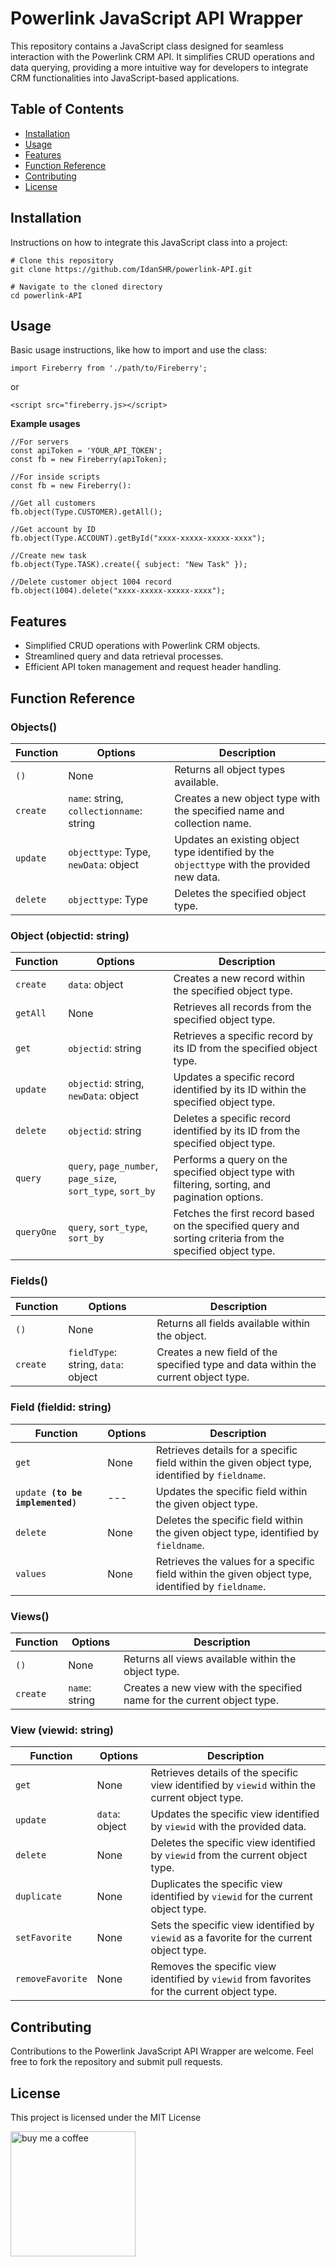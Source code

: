 # Powerlink JavaScript API Wrapper

This repository contains a JavaScript class designed for seamless interaction with the Powerlink CRM API. It simplifies CRUD operations and data querying, providing a more intuitive way for developers to integrate CRM functionalities into JavaScript-based applications.

## Table of Contents

-   [Installation](#installation)
-   [Usage](#usage)
-   [Features](#features)
-   [Function Reference](#function-reference)
-   [Contributing](#contributing)
-   [License](#license)

## Installation

Instructions on how to integrate this JavaScript class into a project:

```
# Clone this repository
git clone https://github.com/IdanSHR/powerlink-API.git

# Navigate to the cloned directory
cd powerlink-API
```

## Usage

Basic usage instructions, like how to import and use the class:

```
import Fireberry from './path/to/Fireberry';
```

or

```
<script src="fireberry.js></script>
```

<b>Example usages</b>

```
//For servers
const apiToken = 'YOUR_API_TOKEN';
const fb = new Fireberry(apiToken);

//For inside scripts
const fb = new Fireberry():

//Get all customers
fb.object(Type.CUSTOMER).getAll();

//Get account by ID
fb.object(Type.ACCOUNT).getById("xxxx-xxxxx-xxxxx-xxxx");

//Create new task
fb.object(Type.TASK).create({ subject: "New Task" });

//Delete customer object 1004 record
fb.object(1004).delete("xxxx-xxxxx-xxxxx-xxxx");
```

## Features

-   Simplified CRUD operations with Powerlink CRM objects.
-   Streamlined query and data retrieval processes.
-   Efficient API token management and request header handling.

## Function Reference

### Objects()

<table>
    <thead>
        <tr>
            <th>Function </th>
            <th>Options</th>
            <th>Description</th>
        </tr>
    </thead>
    <tbody>
        <tr>
            <td><code>()</code></td>
            <td>None</td>
            <td>Returns all object types available.</td>
        </tr>
        <tr>
            <td><code>create</code></td>
            <td><code>name</code>: string, <code>collectionname</code>: string</td>
            <td>Creates a new object type with the specified name and collection name.</td>
        </tr>
        <tr>
            <td><code>update</code></td>
            <td><code>objecttype</code>: Type, <code>newData</code>: object</td>
            <td>Updates an existing object type identified by the <code>objecttype</code> with the provided new data.</td>
        </tr>
        <tr>
            <td><code>delete</code></td>
            <td><code>objecttype</code>: Type</td>
            <td>Deletes the specified object type.</td>
        </tr>
    </tbody>
</table>

### Object (objectid: string)

<table>
    <thead>
        <tr>
            <th>Function </th>
            <th>Options</th>
            <th>Description</th>
        </tr>
    </thead>
    <tbody>
    <tr>  <td><code>create</code></td>  <td><code>data</code>: object</td>  <td>Creates a new record within the specified object type.</td>  </tr>  <tr>  <td><code>getAll</code></td>  <td>None</td>  <td>Retrieves all records from the specified object type.</td>  </tr>  <tr>  <td><code>get</code></td>  <td><code>objectid</code>: string</td>  <td>Retrieves a specific record by its ID from the specified object type.</td>  </tr>  <tr>  <td><code>update</code></td>  <td><code>objectid</code>: string, <code>newData</code>: object</td>  <td>Updates a specific record identified by its ID within the specified object type.</td>  </tr>  <tr>  <td><code>delete</code></td>  <td><code>objectid</code>: string</td>  <td>Deletes a specific record identified by its ID from the specified object type.</td>  </tr>  <tr>  <td><code>query</code></td>  <td><code>query</code>, <code>page_number</code>, <code>page_size</code>, <code>sort_type</code>, <code>sort_by</code></td>  <td>Performs a query on the specified object type with filtering, sorting, and pagination options.</td>  </tr>  <tr>  <td><code>queryOne</code></td>  <td><code>query</code>, <code>sort_type</code>, <code>sort_by</code></td>  <td>Fetches the first record based on the specified query and sorting criteria from the specified object type.</td>  </tr>
    </tbody>
    </table>

### Fields()

<table>
    <thead>
        <tr>
            <th>Function </th>
            <th>Options</th>
            <th>Description</th>
        </tr>
    </thead>
    <tbody>
    <tr>  <td><code>()</code></td> <td>None</td> <td>Returns all fields available within the object.</td>  </tr>  <tr>  <td><code>create</code></td>  <td><code>fieldType</code>: string, <code>data</code>: object</td>  <td>Creates a new field of the specified type and data within the current object type.</td>  </tr>
    </tbody>
    </table>

### Field (fieldid: string)

<table>
    <thead>
        <tr>
            <th>Function </th>
            <th>Options</th>
            <th>Description</th>
        </tr>
    </thead>
    <tbody>
        <tr>
            <td><code>get</code></td>
            <td>None</td>
            <td>Retrieves details for a specific field within the given object type, identified by <code>fieldname</code>.</td>
        </tr>
        <tr>
            <td><code>update <strong>(to be implemented)</strong></code></td>
            <td>---</td>
            <td>Updates the specific field within the given object type.</td>
        </tr>
        <tr>
            <td><code>delete</code></td>
            <td>None</td>
            <td>Deletes the specific field within the given object type, identified by <code>fieldname</code>.</td>
        </tr>
        <tr>
            <td><code>values</code></td>
            <td>None</td>
            <td>Retrieves the values for a specific field within the given object type, identified by <code>fieldname</code>.</td>
        </tr>
    </tbody>
</table>

### Views()

<table>
    <thead>
        <tr>
            <th>Function</th>
            <th>Options</th>
            <th>Description</th>
        </tr>
    </thead>
    <tbody>
        <tr>
            <td><code>()</code></td>
            <td>None</td>
            <td>Returns all views available within the object type.</td>
        </tr>
        <tr>
            <td><code>create</code></td>
            <td><code>name</code>: string</td>
            <td>Creates a new view with the specified name for the current object type.</td>
        </tr>
    </tbody>
</table>

### View (viewid: string)

<table>
    <thead>
        <tr>
            <th>Function</th>
            <th>Options</th>
            <th>Description</th>
        </tr>
    </thead>
    <tbody>
        <tr>
            <td><code>get</code></td>
            <td>None</td>
            <td>Retrieves details of the specific view identified by <code>viewid</code> within the current object type.</td>
        </tr>
        <tr>
            <td><code>update</code></td>
            <td><code>data</code>: object</td>
            <td>Updates the specific view identified by <code>viewid</code> with the provided data.</td>
        </tr>
        <tr>
            <td><code>delete</code></td>
            <td>None</td>
            <td>Deletes the specific view identified by <code>viewid</code> from the current object type.</td>
        </tr>
        <tr>
            <td><code>duplicate</code></td>
            <td>None</td>
            <td>Duplicates the specific view identified by <code>viewid</code> for the current object type.</td>
        </tr>
        <tr>
            <td><code>setFavorite</code></td>
            <td>None</td>
            <td>Sets the specific view identified by <code>viewid</code> as a favorite for the current object type.</td>
        </tr>
        <tr>
            <td><code>removeFavorite</code></td>
            <td>None</td>
            <td>Removes the specific view identified by <code>viewid</code> from favorites for the current object type.</td>
        </tr>
    </tbody>
</table>

## Contributing

Contributions to the Powerlink JavaScript API Wrapper are welcome. Feel free to fork the repository and submit pull requests.

## License

This project is licensed under the MIT License

<a href="https://www.buymeacoffee.com/idanshr" target="_blank"><img src="https://www.buymeacoffee.com/assets/img/guidelines/download-assets-sm-1.svg" alt="buy me a coffee" width="200px"/></a>
